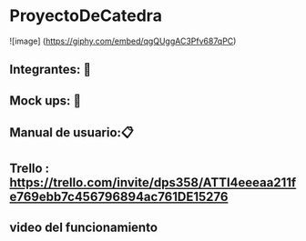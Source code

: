 # ProyectoDeCatedra 
![image] (https://giphy.com/embed/qgQUggAC3Pfv687qPC)

## Integrantes: :busts_in_silhouette:
## Mock ups: 📱
## Manual de usuario::clipboard:
## Trello : https://trello.com/invite/dps358/ATTI4eeeaa211fe769ebb7c456796894ac761DE15276
## video del funcionamiento

